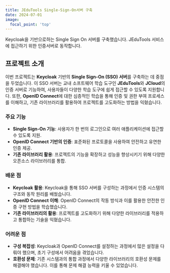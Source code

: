 ```yaml
---
title: JEduTools Single-Sign-On서버 구축
date: 2024-07-01
image:
  focal_point: 'top'
---
```


Keycloak을 기반으로하는 Single Sign On 서버를 구축했습니다. JEduTools 서비스에 접근하기 위한 인증서버로 동작합니다.

<!--more-->

## 프로젝트 소개

이번 프로젝트는 **Keycloak** 기반의 **Single Sign-On (SSO) 서버**를 구축하는 데 중점을 두었습니다. 이 SSO 서버는 교내 소프트웨어 학습 도구인 **JEduTools**와 **JCloud**의 인증 서버로 기능하여, 사용자들이 다양한 학습 도구에 쉽게 접근할 수 있도록 지원합니다. 또한, **OpenID Connect**에 대한 심층적인 학습을 통해 인증 및 권한 부여 프로세스를 이해하고, 기존 라이브러리를 활용하여 프로젝트를 고도화하는 방법을 익혔습니다.

### 주요 기능
- **Single Sign-On 기능**: 사용자가 한 번의 로그인으로 여러 애플리케이션에 접근할 수 있도록 지원.
- **OpenID Connect 기반의 인증**: 표준화된 프로토콜을 사용하여 안전하고 유연한 인증 제공.
- **기존 라이브러리 활용**: 프로젝트의 기능을 확장하고 성능을 향상시키기 위해 다양한 오픈소스 라이브러리를 통합.

### 배운 점
- **Keycloak 활용**: Keycloak을 통해 SSO 서버를 구성하는 과정에서 인증 시스템의 구조와 동작 원리를 배웠습니다.
- **OpenID Connect 이해**: OpenID Connect의 작동 방식과 이를 활용한 안전한 인증 구현 방법을 학습했습니다.
- **기존 라이브러리의 활용**: 프로젝트를 고도화하기 위해 다양한 라이브러리를 적용하고 통합하는 기술을 익혔습니다.

### 어려운 점
- **구성 복잡성**: Keycloak과 OpenID Connect를 설정하는 과정에서 많은 설정을 다뤄야 했으며, 초기 구성에서 어려움을 겪었습니다.
- **호환성 문제**: 기존 시스템과의 통합 과정에서 다양한 라이브러리의 호환성 문제를 해결해야 했습니다. 이를 통해 문제 해결 능력을 키울 수 있었습니다.
